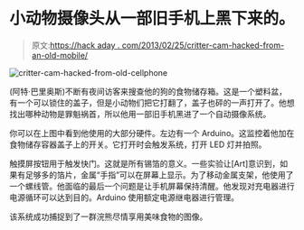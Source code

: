# 小动物摄像头从一部旧手机上黑下来的。

> 原文:[https://hack aday . com/2013/02/25/critter-cam-hacked-from-an-old-mobile/](https://hackaday.com/2013/02/25/critter-cam-hacked-from-an-old-cellphone/)

![critter-cam-hacked-from-old-cellphone](../Images/f17b225e215c07d93ba55861ec435041.png)

(阿特·巴里奥斯)不断有夜间访客来搜查他的狗的食物储存箱。这是一个塑料盆，有一个可以锁住的盖子，但是小动物们把它打翻了，盖子也砰的一声打开了。他想找出哪种动物是罪魁祸首，所以他用一部旧手机黑进了一个自动摄像系统。

你可以在上图中看到他使用的大部分硬件。左边有一个 Arduino。这监控着他加在食物储存容器盖子上的开关。它打开时会触发系统，打开 LED 灯并拍照。

触摸屏按钮用于触发快门。这就是所有锡箔的意义。一些实验让[Art]意识到，如果有足够多的箔片，金属“手指”可以在屏幕上显示。为了移动金属支架，他使用了一个螺线管。他面临的最后一个问题是让手机屏幕保持清醒。他发现对充电器进行电源循环可以达到目的。Arduino 使用额定电源继电器进行管理。

该系统成功捕捉到了一群浣熊尽情享用美味食物的图像。